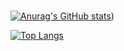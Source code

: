 ###

[![Anurag's GitHub stats](https://github-readme-stats.vercel.app/api?username=sc7639&theme=dark&count_private=true)](https://github.com/anuraghazra/github-readme-stats))

[![Top Langs](https://github-readme-stats.vercel.app/api/top-langs/?username=sc7639&theme=dark&count_private=true&layout=compact)](https://github.com/anuraghazra/github-readme-stats)
<!--
**SC7639/SC7639** is a ✨ _special_ ✨ repository because its `README.md` (this file) appears on your GitHub profile.

Here are some ideas to get you started:

- 🔭 I’m currently working on ...
- 🌱 I’m currently learning ...
- 👯 I’m looking to collaborate on ...
- 🤔 I’m looking for help with ...
- 💬 Ask me about ...
- 📫 How to reach me: ...
- 😄 Pronouns: ...
- ⚡ Fun fact: ...
-->
